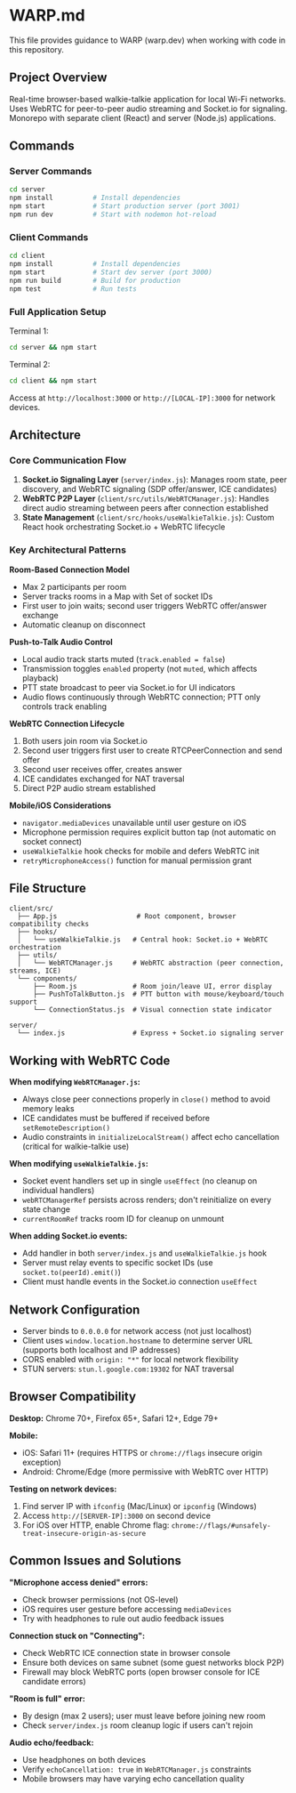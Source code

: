 # WARP.md

This file provides guidance to WARP (warp.dev) when working with code in this repository.

## Project Overview

Real-time browser-based walkie-talkie application for local Wi-Fi networks. Uses WebRTC for peer-to-peer audio streaming and Socket.io for signaling. Monorepo with separate client (React) and server (Node.js) applications.

## Commands

### Server Commands
```bash
cd server
npm install          # Install dependencies
npm start            # Start production server (port 3001)
npm run dev          # Start with nodemon hot-reload
```

### Client Commands
```bash
cd client
npm install          # Install dependencies
npm start            # Start dev server (port 3000)
npm run build        # Build for production
npm test             # Run tests
```

### Full Application Setup
Terminal 1:
```bash
cd server && npm start
```

Terminal 2:
```bash
cd client && npm start
```

Access at `http://localhost:3000` or `http://[LOCAL-IP]:3000` for network devices.

## Architecture

### Core Communication Flow
1. **Socket.io Signaling Layer** (`server/index.js`): Manages room state, peer discovery, and WebRTC signaling (SDP offer/answer, ICE candidates)
2. **WebRTC P2P Layer** (`client/src/utils/WebRTCManager.js`): Handles direct audio streaming between peers after connection established
3. **State Management** (`client/src/hooks/useWalkieTalkie.js`): Custom React hook orchestrating Socket.io + WebRTC lifecycle

### Key Architectural Patterns

**Room-Based Connection Model**
- Max 2 participants per room
- Server tracks rooms in a Map with Set of socket IDs
- First user to join waits; second user triggers WebRTC offer/answer exchange
- Automatic cleanup on disconnect

**Push-to-Talk Audio Control**
- Local audio track starts muted (`track.enabled = false`)
- Transmission toggles `enabled` property (not `muted`, which affects playback)
- PTT state broadcast to peer via Socket.io for UI indicators
- Audio flows continuously through WebRTC connection; PTT only controls track enabling

**WebRTC Connection Lifecycle**
1. Both users join room via Socket.io
2. Second user triggers first user to create RTCPeerConnection and send offer
3. Second user receives offer, creates answer
4. ICE candidates exchanged for NAT traversal
5. Direct P2P audio stream established

**Mobile/iOS Considerations**
- `navigator.mediaDevices` unavailable until user gesture on iOS
- Microphone permission requires explicit button tap (not automatic on socket connect)
- `useWalkieTalkie` hook checks for mobile and defers WebRTC init
- `retryMicrophoneAccess()` function for manual permission grant

## File Structure

```
client/src/
  ├── App.js                    # Root component, browser compatibility checks
  ├── hooks/
  │   └── useWalkieTalkie.js   # Central hook: Socket.io + WebRTC orchestration
  ├── utils/
  │   └── WebRTCManager.js     # WebRTC abstraction (peer connection, streams, ICE)
  └── components/
      ├── Room.js              # Room join/leave UI, error display
      ├── PushToTalkButton.js  # PTT button with mouse/keyboard/touch support
      └── ConnectionStatus.js  # Visual connection state indicator

server/
  └── index.js                 # Express + Socket.io signaling server
```

## Working with WebRTC Code

**When modifying `WebRTCManager.js`:**
- Always close peer connections properly in `close()` method to avoid memory leaks
- ICE candidates must be buffered if received before `setRemoteDescription()`
- Audio constraints in `initializeLocalStream()` affect echo cancellation (critical for walkie-talkie use)

**When modifying `useWalkieTalkie.js`:**
- Socket event handlers set up in single `useEffect` (no cleanup on individual handlers)
- `webRTCManagerRef` persists across renders; don't reinitialize on every state change
- `currentRoomRef` tracks room ID for cleanup on unmount

**When adding Socket.io events:**
- Add handler in both `server/index.js` and `useWalkieTalkie.js` hook
- Server must relay events to specific socket IDs (use `socket.to(peerId).emit()`)
- Client must handle events in the Socket.io connection `useEffect`

## Network Configuration

- Server binds to `0.0.0.0` for network access (not just localhost)
- Client uses `window.location.hostname` to determine server URL (supports both localhost and IP addresses)
- CORS enabled with `origin: "*"` for local network flexibility
- STUN servers: `stun.l.google.com:19302` for NAT traversal

## Browser Compatibility

**Desktop:** Chrome 70+, Firefox 65+, Safari 12+, Edge 79+

**Mobile:** 
- iOS: Safari 11+ (requires HTTPS or `chrome://flags` insecure origin exception)
- Android: Chrome/Edge (more permissive with WebRTC over HTTP)

**Testing on network devices:**
1. Find server IP with `ifconfig` (Mac/Linux) or `ipconfig` (Windows)
2. Access `http://[SERVER-IP]:3000` on second device
3. For iOS over HTTP, enable Chrome flag: `chrome://flags/#unsafely-treat-insecure-origin-as-secure`

## Common Issues and Solutions

**"Microphone access denied" errors:**
- Check browser permissions (not OS-level)
- iOS requires user gesture before accessing `mediaDevices`
- Try with headphones to rule out audio feedback issues

**Connection stuck on "Connecting":**
- Check WebRTC ICE connection state in browser console
- Ensure both devices on same subnet (some guest networks block P2P)
- Firewall may block WebRTC ports (open browser console for ICE candidate errors)

**"Room is full" error:**
- By design (max 2 users); user must leave before joining new room
- Check `server/index.js` room cleanup logic if users can't rejoin

**Audio echo/feedback:**
- Use headphones on both devices
- Verify `echoCancellation: true` in `WebRTCManager.js` constraints
- Mobile browsers may have varying echo cancellation quality
